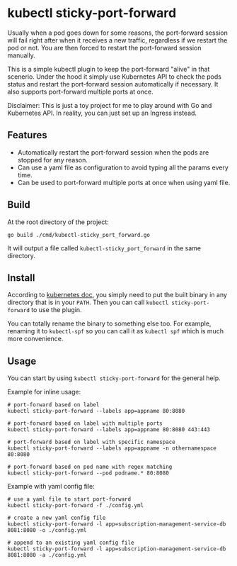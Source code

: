 # kubectl sticky-port-forward

Usually when a pod goes down for some reasons, the port-forward session will fail right after when it receives a new traffic, regardless if we restart the pod or not. You are then forced to restart the port-forward session manually.

This is a simple kubectl plugin to keep the port-forward "alive" in that scenerio. Under the hood it simply use Kubernetes API to check the pods status and restart the port-forward session automatically if necessary. It also supports port-forward multiple ports at once.

Disclaimer: This is just a toy project for me to play around with Go and Kubernetes API. In reality, you can just set up an Ingress instead.

## Features
- Automatically restart the port-forward session when the pods are stopped for any reason.
- Can use a yaml file as configuration to avoid typing all the params every time.
- Can be used to port-forward multiple ports at once when using yaml file.

## Build
At the root directory of the project:
```
go build ./cmd/kubectl-sticky_port_forward.go 
```

It will output a file called `kubectl-sticky_port_forward` in the same directory.

## Install
According to [kubernetes doc](https://kubernetes.io/docs/tasks/extend-kubectl/kubectl-plugins/#discovering-plugins), you simply need to put the built binary in any directory that is in your `PATH`. Then you can call `kubectl sticky-port-forward` to use the plugin.

You can totally rename the binary to something else too. For example, renaming it to `kubectl-spf` so you can call it as `kubectl spf` which is much more convenience.

## Usage
You can start by using `kubectl sticky-port-forward` for the general help.

Example for inline usage:
```
# port-forward based on label
kubectl sticky-port-forward --labels app=appname 80:8080

# port-forward based on label with multiple ports
kubectl sticky-port-forward --labels app=appname 80:8080 443:443

# port-forward based on label with specific namespace
kubectl sticky-port-forward --labels app=appname -n othernamespace 80:8080

# port-forward based on pod name with regex matching
kubectl sticky-port-forward --pod podname.* 80:8080
```

Example with yaml config file:
```
# use a yaml file to start port-forward
kubectl sticky-port-forward -f ./config.yml

# create a new yaml config file
kubectl sticky-port-forward -l app=subscription-management-service-db 8081:8080 -o ./config.yml

# append to an existing yaml config file
kubectl sticky-port-forward -l app=subscription-management-service-db 8081:8080 -a ./config.yml
```
